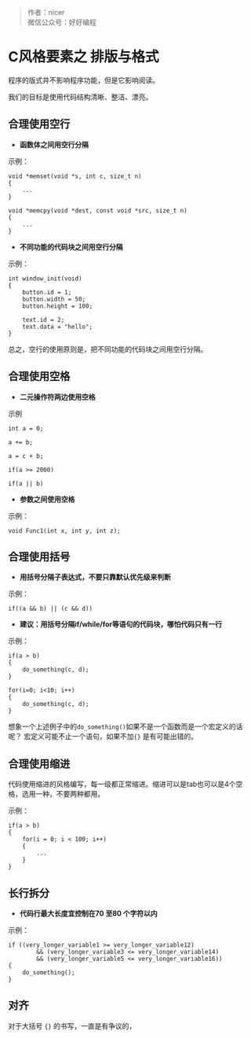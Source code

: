 
> 作者：nicer  
> 微信公众号：好好编程

C风格要素之 排版与格式
==================================

程序的版式并不影响程序功能，但是它影响阅读。

我们的目标是使用代码结构清晰、整洁、漂亮。

合理使用空行
------------------------

* **函数体之间用空行分隔**

示例：
```
void *memset(void *s, int c, size_t n)
{
    ...
}

void *memcpy(void *dest, const void *src, size_t n)
{
    ...
}
```

* **不同功能的代码块之间用空行分隔**

示例：
```
int window_init(void)
{
    button.id = 1;
    button.width = 50;
    button.height = 100;

    text.id = 2;
    text.data = "hello";
}
```

总之，空行的使用原则是，把不同功能的代码块之间用空行分隔。

合理使用空格
------------------------

* **二元操作符两边使用空格**

示例
```
int a = 0;

a += b;

a = c + b;

if(a >= 2000)

if(a || b)

```

* **参数之间使用空格** 

示例：
```
void Func1(int x, int y, int z);
```

合理使用括号
------------------------

* **用括号分隔子表达式，不要只靠默认优先级来判断**

示例：
```
if((a && b) || (c && d))
```

* **建议：用括号分隔if/while/for等语句的代码块，哪怕代码只有一行**

示例：
```
if(a > b)
{
    do_something(c, d);
}

for(i=0; i<10; i++)
{
    do_something(c, d);
}
```

想象一个上述例子中的`do_something()`如果不是一个函数而是一个宏定义的话呢？
宏定义可能不止一个语句，如果不加`{}` 是有可能出错的。

合理使用缩进
------------------------

代码使用缩进的风格编写，每一级都正常缩进。缩进可以是tab也可以是4个空格，选用一种，不要两种都用。

示例：
```
if(a > b)
{
    for(i = 0; i < 100; i++)
    {
        ...
    }
}
```

长行拆分
------------------------

* **代码行最大长度宜控制在70 至80 个字符以内**

示例：
```
if ((very_longer_variable1 >= very_longer_variable12)
        && (very_longer_variable3 <= very_longer_variable14)
        && (very_longer_variable5 <= very_longer_variable16))
{
    do_something();
}
```

对齐
------------------------

对于大括号 `{}` 的书写，一直是有争议的，



